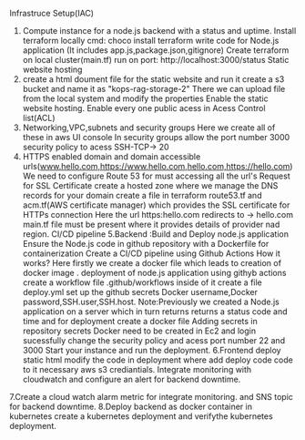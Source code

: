 Infrastruce Setup(IAC)
1. Compute instance for a node.js backend with a status and uptime.
   Install terraform locally
   cmd: choco install terraform
   write code for Node.js application (It includes app.js,package.json,gitignore)
   Create terraform on local cluster(main.tf)
   run on port: http://localhost:3000/status
Static website hosting
2.  create a html doument file for the static website and run it
    create a s3 bucket and name it as "kops-rag-storage-2"
    There we can upload file from the local system and modify the properties
    Enable the static website hosting.
    Enable every one public acess in Acess Control list(ACL)
3.  Networking,VPC,subnets and security groups
    Here we create all of these in aws UI console
    In security groups allow the port number 3000
    security policy to acess SSH-TCP-> 20
4. HTTPS enabled domain and domain accessible urls(www.hello.com,https://www.hello.com,hello.com,https://hello.com)
   We need to configure Route 53 for must accessing all the url's
   Request for SSL Certificate
   create a hosted zone where we manage the DNS records for your domain
   create a file in terraform route53.tf and acm.tf(AWS certificate manager) which provides the SSL certificate for HTTPs connection
   Here the url https:hello.com redirects to -> hello.com
   main.tf file must be present where it provides details of provider nad region.
CI/CD pipeline
5.Backend :Build and Deploy node.js application
    Ensure the Node.js code in github repository with a Dockerfile for containerization
    Create a CI/CD pipeline using Github Actions
    How it works?
    Here firstly we create a docker file which leads to creation of docker image .
    deployment of node.js application using githyb actions
    create a workflow file .github/workflows inside of it create a file deploy.yml
    set up the github secrets Docker username,Docker password,SSH.user,SSH.host.
Note:Previously we created a Node.js application on a server which in turn returns returns a status code and time and for deployment
    create a docker file
    Adding secrets in repository secrets
    Docker need to be created in Ec2 and login sucessfully
    change the security policy and acess port number 22 and 3000
    Start your instance and run the deployment.
6.Frontend deploy static html
    modify the code in deployment where add deploy code code to it necessary aws s3 crediantials.
    Integrate monitoring with cloudwatch and configure an alert for backend downtime.

7.Create a cloud watch alarm metric for integrate monitoring.
  and SNS topic for backend downtime.
8.Deploy backend as docker container in  kubernetes
  create a kubernetes deployment and verifythe kubernetes deployment.
  
